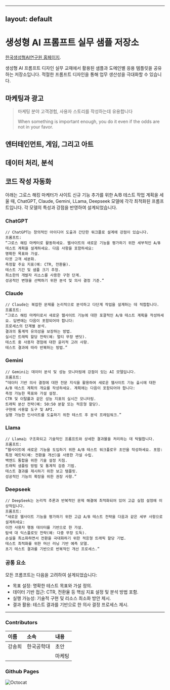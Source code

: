 <!-- Google tag (gtag.js) -->
<script async src="https://www.googletagmanager.com/gtag/js?id=G-GKZ8QPKJ21"></script>
<script>
  window.dataLayer = window.dataLayer || [];
  function gtag(){dataLayer.push(arguments);}
  gtag('js', new Date());

  gtag('config', 'G-GKZ8QPKJ21');
</script>
---
layout: default
---

# 생성형 AI 프롬프트 실무 샘플 저장소

[한국생성형AI연구원 홈페이지](./another-page.html).

생성형 AI 프롬프트 디자인 실무 교재에서 활용된 샘플과 도메인별 응용 템플릿을 공유하는 저장소입니다. 
적절한 프롬프트 디자인을 통해 업무 생산성을 극대화할 수 있습니다. 

## 마케팅과 광고

> 마케팅 분야 고객경험, 사용자 스토리를 작성하는데 유용합니다
>
> When something is important enough, you do it even if the odds are not in your favor.

## 엔터테인먼트, 게임, 그리고 아트

## 데이터 처리, 분석

## 코드 작성 자동화 

아래는 그로스 해킹 마케터가 사이트 신규 기능 추가를 위한 A/B 테스트 작업 계획을 세울 때, 
ChatGPT, Claude, Gemini, LLama, Deepseek 모델에 각각 최적화된 프롬프트입니다. 
각 모델의 특성과 강점을 반영하여 설계되었습니다.

### ChatGPT
```ChatGPT
// ChatGPT는 창의적인 아이디어 도출과 간단한 워크플로 설계에 강점이 있습니다.
프롬프트:
“그로스 해킹 마케터로 활동하세요. 웹사이트의 새로운 기능을 평가하기 위한 세부적인 A/B 테스트 계획을 설계하세요. 다음 사항을 포함하세요:
명확한 목표와 가설.
타겟 고객 세분화.
측정할 주요 지표(예: CTR, 전환율).
테스트 기간 및 샘플 크기 추정.
최소한의 개발자 리소스를 사용한 구현 단계.
성공적인 변형을 선택하기 위한 분석 및 의사 결정 기준.”
```
### Claude
```Claude
// Claude는 복잡한 문제를 논리적으로 분석하고 다단계 작업을 설계하는 데 적합합니다.
프롬프트:
“그로스 해킹 마케터로서 새로운 웹사이트 기능에 대한 포괄적인 A/B 테스트 계획을 작성하세요. 답변에는 다음이 포함되어야 합니다:
프로세스의 단계별 분석.
결과의 통계적 유의성을 보장하는 방법.
실시간 트래픽 할당 전략(예: 멀티 무장 밴딧).
테스트 중 사용자 경험에 대한 윤리적 고려 사항.
테스트 결과에 따라 반복하는 방법.”
```
### Gemini
```Gemini
// Gemini는 데이터 분석 및 성능 모니터링에 강점이 있는 AI 모델입니다.
프롬프트:
“데이터 기반 의사 결정에 대한 전문 지식을 활용하여 새로운 웹사이트 기능 출시에 대한 A/B 테스트 계획의 개요를 작성하세요. 계획에는 다음이 포함되어야 합니다:
측정 가능한 목표와 가설 설정.
CTR 및 이탈률과 같은 성능 지표의 실시간 모니터링.
트래픽 분산 전략(예: 50:50 분할 또는 적응형 할당).
구현에 사용할 도구 및 API.
실행 가능한 인사이트를 도출하기 위한 테스트 후 분석 프레임워크.”
```
### Llama
```Llama
// Llama는 구조화되고 기술적인 프롬프트와 상세한 결과물을 처리하는 데 탁월합니다.
프롬프트:
“웹사이트에 새로운 기능을 도입하기 위한 A/B 테스트 워크플로우 초안을 작성하세요. 포함:
특정 메트릭(예: 전환율 개선)을 사용한 가설 수립.
백엔드 통합을 위한 기술 설정 지침.
트래픽 샘플링 방법 및 통계적 검증 기법.
테스트 결과를 제시하기 위한 보고 템플릿.
성공적인 기능의 확장을 위한 권장 사항.”
```
### Deepseek
```Deepseek
// DeepSeek는 논리적 추론과 반복적인 문제 해결에 최적화되어 있어 고급 실험 설정에 이상적입니다.
프롬프트:
“새로운 웹사이트 기능을 평가하기 위한 고급 A/B 테스트 전략을 다음과 같은 세부 사항으로 설계하세요:
이전 사용자 행동 데이터를 기반으로 한 가설.
탐색 대 익스플로잇 전략(예: 다중 무장 도둑).
손실을 최소화하면서 전환을 극대화하기 위한 적응형 트래픽 할당 기법.
테스트 최적화를 위한 머신 러닝 기반 예측 모델.
초기 테스트 결과를 기반으로 반복적인 개선 프로세스.”

```

### 공통 요소

모든 프롬프트는 다음을 고려하여 설계되었습니다:
* 목표 설정: 명확한 테스트 목표와 가설 정의.
* 데이터 기반 접근: CTR, 전환율 등 핵심 지표 설정 및 분석 방법 포함.
* 실행 가능성: 기술적 구현 및 리소스 최소화 방안 제시.
* 결과 활용: 테스트 결과를 기반으로 한 의사 결정 프로세스 제시.

* * *
### Contributors

| 이름         | 소속              |  내용  |
|:-------------|:------------------|:------|
| 강송희       | 한국공학대        | 초안   |
|              |                   | 마케팅  |

### Github Pages

![Octocat](https://github.githubassets.com/images/icons/emoji/octocat.png)
